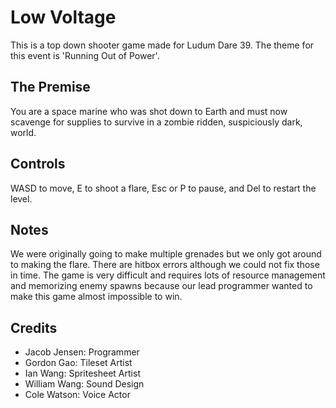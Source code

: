 # Low Voltage

This is a top down shooter game made for Ludum Dare 39.
The theme for this event is 'Running Out of Power'.

## The Premise
You are a space marine who was shot down to Earth and must now scavenge for supplies to survive in a zombie ridden, suspiciously dark, world.

## Controls
WASD to move, E to shoot a flare, Esc or P to pause, and Del to restart the level.

## Notes
We were originally going to make multiple grenades but we only got around to making the flare.
There are hitbox errors although we could not fix those in time.
The game is very difficult and requires lots of resource management and memorizing enemy spawns because our lead programmer wanted to make this game almost impossible to win.

## Credits
- Jacob Jensen: Programmer
- Gordon Gao: Tileset Artist
- Ian Wang: Spritesheet Artist
- William Wang: Sound Design
- Cole Watson: Voice Actor

